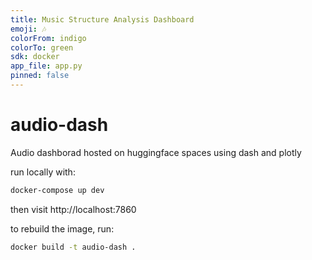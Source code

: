 ```yaml
---
title: Music Structure Analysis Dashboard
emoji: 🎶
colorFrom: indigo
colorTo: green
sdk: docker
app_file: app.py
pinned: false
---
```


# audio-dash
Audio dashborad hosted on huggingface spaces using dash and plotly

run locally with:
```bash
docker-compose up dev
```

then visit http://localhost:7860

to rebuild the image, run:
```bash
docker build -t audio-dash .
```
